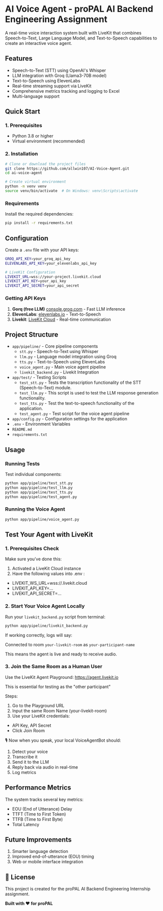 # AI Voice Agent - proPAL AI Backend Engineering Assignment

A real-time voice interaction system built with LiveKit that combines Speech-to-Text, Large Language Model, and Text-to-Speech capabilities to create an interactive voice agent.

## Features

- Speech-to-Text (STT) using OpenAI's Whisper
- LLM integration with Groq (Llama3-70B model)
- Text-to-Speech using ElevenLabs
- Real-time streaming support via LiveKit
- Comprehensive metrics tracking and logging to Excel
- Multi-language support

## Quick Start

### 1. Prerequisites

- Python 3.8 or higher
- Virtual environment (recommended)

### 2. Installation

```bash
# Clone or download the project files
git clone https://github.com/allwin107/AI-Voice-Agent.git
cd ai-voice-agent

# Create virtual environment
python -m venv venv
source venv/bin/activate  # On Windows: venv\Scripts\activate
```

### Requirements

Install the required dependencies:

```bash
pip install -r requirements.txt
```

## Configuration

Create a `.env` file with your API keys:

```bash
GROQ_API_KEY=your_groq_api_key
ELEVENLABS_API_KEY=your_elevenlabs_api_key

# LiveKit Configuration
LIVEKIT_URL=wss://your-project.livekit.cloud
LIVEKIT_API_KEY=your_api_key
LIVEKIT_API_SECRET=your_api_secret
```
### Getting API Keys

1. **Gorq (free LLM)** [console.groq.com](https://console.groq.com) - Fast LLM inference
2. **ElevenLabs**: [elevenlabs.io](https://elevenlabs.io/) - Text-to-Speech
3. **Livekit**: [LiveKit Cloud](https://cloud.livekit.io/) - Real-time communication


## Project Structure

- `app/pipeline/` - Core pipeline components
  - `stt.py` - Speech-to-Text using Whisper
  - `llm.py` - Language model integration using Groq
  - `tts.py` - Text-to-Speech using ElevenLabs
  - `voice_agent.py` - Main voice agent pipeline
  - `livekit_backend.py` - Livekit Integration
- `app/test/` - Testing Scripts
  - `test_stt.py` - Tests the transcription functionality of the STT (Speech-to-Text) module.
  - `test_llm.py` - This script is used to test the LLM response generation functionality.
  - `test_tts.py` - Test the text-to-speech functionality of the application.
  - `test_agent.py` - Test script for the voice agent pipeline
- `app/config.py` - Configuration settings for the application
- `.env` - Environment Variables
- `README.md`
- `requirements.txt`

## Usage

### Running Tests

Test individual components:

```bash
python app/pipeline/test_stt.py
python app/pipeline/test_llm.py
python app/pipeline/test_tts.py
python app/pipeline/test_agent.py
```

### Running the Voice Agent

```bash
python app/pipeline/voice_agent.py
```

## Test Your Agent with LiveKit

### 1. Prerequisites Check

Make sure you’ve done this:

1. Activated a LiveKit Cloud instance
2. Have the following values into .env :

- LIVEKIT_WS_URL=wss://<your-instance>.livekit.cloud
- LIVEKIT_API_KEY=...
- LIVEKIT_API_SECRET=...

### 2. Start Your Voice Agent Locally

Run your `livekit_backend.py` script from terminal:

```bash
python app/pipeline/livekit_backend.py
```

If working correctly, logs will say:

Connected to room `your-livekit-room` as `your-participant-name`

This means the agent is live and ready to receive audio.

### 3. Join the Same Room as a Human User

Use the LiveKit Agent Playground:
https://agent.livekit.io

This is essential for testing as the "other participant"

Steps:

1. Go to the Playground URL
2. Input the same Room Name (your-livekit-room)
3. Use your LiveKit credentials:
  - API Key, API Secret
  - Click Join Room

🎙️ Now when you speak, your local VoiceAgentBot should:

1. Detect your voice
2. Transcribe it
3. Send it to the LLM
4. Reply back via audio in real-time
5. Log metrics

## Performance Metrics

The system tracks several key metrics:
- EOU (End of Utterance) Delay
- TTFT (Time to First Token)
- TTFB (Time to First Byte)
- Total Latency

## Future Improvements

1. Smarter language detection
2. Improved end-of-utterance (EOU) timing
3. Web or mobile interface integration

## 📜 License

This project is created for the proPAL AI Backend Engineering Internship assignment.

**Built with ❤️ for proPAL**